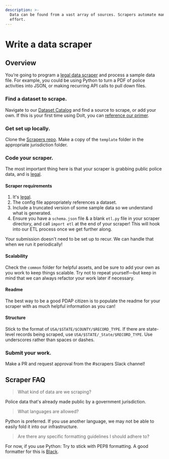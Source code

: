```yaml
---
description: >-
  Data can be found from a vast array of sources. Scrapers automate manual human
  effort.
---
```


# Write a data scraper

## Overview

You’re going to program a [legal data scraper](../meta/legal/legal-data-scraping.md) and process a sample data file. For example, you could be using Python to turn a PDF of police activities into JSON, or making recurring API calls to pull down files.

### Find a dataset to scrape.

Navigate to our [Dataset Catalog](https://www.dolthub.com/repositories/pdap/datasets) and find a source to scrape, or add your own. If this is your first time using Dolt, you can [reference our primer](../data-storage/dolthub.md).

### Get set up locally.

Clone the [Scrapers repo](https://github.com/Police-Data-Accessibility-Project/Scrapers). Make a copy of the `template` folder in the appropriate jurisdiction folder.

### Code your scraper.

The most important thing here is that your scraper is grabbing public police data, and is [legal](../meta/legal/legal-data-scraping.md).

#### Scraper requirements

1. It's [legal](../meta/legal/state-computer-crimes-laws.md).
2. The config file appropriately references a dataset.
3. Include a truncated version of some sample data so we understand what is generated.
4. Ensure you have a `schema.json` file & a blank `etl.py` file in your scraper directory, and call `import etl` at the end of your scraper! This will hook into our ETL process once we get further along.

Your submission doesn't need to be set up to recur. We can handle that when we run it periodically!

#### Scalability

Check the `common` folder for helpful assets, and be sure to add your own as you work to keep things scalable. Try not to repeat yourself—but keep in mind that we can always refactor your work later if necessary.

#### Readme

The best way to be a good PDAP citizen is to populate the readme for your scraper with as much helpful information as you can!

#### Structure

Stick to the format of `USA/$STATE/$COUNTY/$RECORD_TYPE`. If there are state-level records being scraped, use `USA/$STATE/_State/$RECORD_TYPE`. Use underscores rather than spaces or dashes.

### Submit your work.

Make a PR and request approval from the \#scrapers Slack channel!

## Scraper FAQ

> What kind of data are we scraping?

Police data that's already made public by a government jurisdiction.

> What languages are allowed?

Python is preferred. If you use another language, we may not be able to easily fold it into our infrastructure.

> Are there any specific formatting guidelines I should adhere to?

For now, if you use Python: Try to stick with PEP8 formatting. A good formatter for this is [Black](https://github.com/psf/black).

